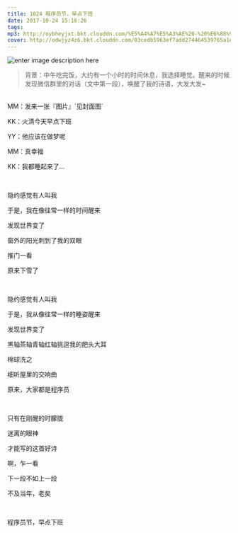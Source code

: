 ```yaml
---
title: 1024 程序员节，早点下班
date: 2017-10-24 15:16:26
tags:
mp3: http://oybheyjxt.bkt.clouddn.com/%E5%A4%A7%E5%A3%AE%20-%20%E6%88%91%E4%BB%AC%E4%B8%8D%E4%B8%80%E6%A0%B7.mp3
cover: http://odwjyz4z6.bkt.clouddn.com/03cedb5963ef7add274464539765a1eb.jpg
---
```


![enter image description here](http://odwjyz4z6.bkt.clouddn.com/1024-festival.jpeg)


> 背景：中午吃完饭，大约有一个小时的时间休息，我选择睡觉。醒来的时候发现微信群里的对话（文中第一段），唤醒了我的诗语，大发大发~


<br/>
MM：发来一张『图片』`见封面图`

KK：火清今天早点下班

YY：他应该在做梦呢

MM：真幸福

KK：我都睡起来了...


<br/>


隐约感觉有人叫我

于是，我在像往常一样的时间醒来

发现世界变了

窗外的阳光刺到了我的双眼

推门一看

原来下雪了

<br/>



隐约感觉有人叫我

于是，我从像往常一样的睡姿醒来

发现世界变了

黑轴茶轴青轴红轴挑逗我的肥头大耳

棉球洗之

细听屋里的交响曲

原来，大家都是程序员

<br/>


只有在刚醒的时朦胧

迷离的眼神

才能写的这首好诗

啊，乍一看

下一段不如上一段

不及当年，老矣

<br/>



程序员节，早点下班
